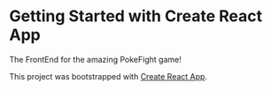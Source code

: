 # Getting Started with Create React App

The FrontEnd for the amazing PokeFight game!

This project was bootstrapped with [Create React App](https://github.com/facebook/create-react-app).
